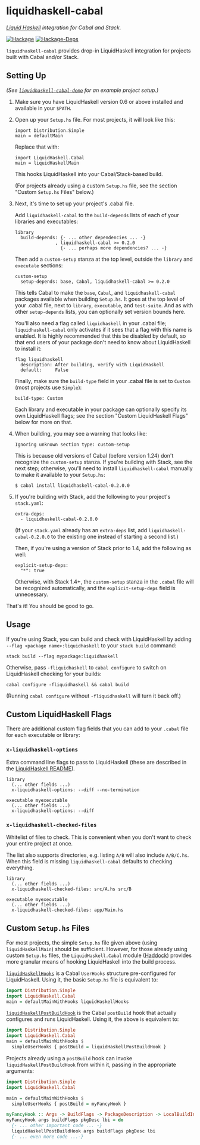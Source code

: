 # liquidhaskell-cabal

*[Liquid Haskell](https://github.com/ucsd-progsys/liquidhaskell/) integration for Cabal and Stack.*

[![Hackage](https://img.shields.io/hackage/v/liquidhaskell-cabal.svg)](https://hackage.haskell.org/package/liquidhaskell-cabal)
[![Hackage-Deps](https://img.shields.io/hackage-deps/v/liquidhaskell-cabal.svg)](http://packdeps.haskellers.com/feed?needle=liquidhaskell-cabal)

`liquidhaskell-cabal` provides drop-in LiquidHaskell integration for projects built with Cabal and/or Stack.

## Setting Up

*(See [`liquidhaskell-cabal-demo`](https://github.com/spinda/liquidhaskell-cabal-demo) for an example project setup.)*

1. Make sure you have LiquidHaskell version 0.6 or above installed and available in your `$PATH`.

1. Open up your `Setup.hs` file. For most projects, it will look like this:

   ```
   import Distribution.Simple
   main = defaultMain
   ```

   Replace that with:

   ```
   import LiquidHaskell.Cabal
   main = liquidHaskellMain
   ```

   This hooks LiquidHaskell into your Cabal/Stack-based build.

   (For projects already using a custom `Setup.hs` file, see the section "Custom `Setup.hs` Files" below.)

1. Next, it's time to set up your project's .cabal file.

   Add `liquidhaskell-cabal` to the `build-depends` lists of each of your libraries and executables:

   ```
   library
     build-depends: {- ... other dependencies ... -}
                  , liquidhaskell-cabal >= 0.2.0
                    {- ... perhaps more dependencies? ... -}
   ```

   Then add a `custom-setup` stanza at the top level, outside the `library` and `executale` sections:

   ```
   custom-setup
     setup-depends: base, Cabal, liquidhaskell-cabal >= 0.2.0
   ```

   This tells Cabal to make the `base`, `Cabal`, and `liquidhaskell-cabal`
   packages available when building `Setup.hs`.  It goes at the top level of
   your .cabal file, next to `library`, `executable`, and `test-suite`. And as
   with other `setup-depends` lists, you can optionally set version bounds here.

   You'll also need a flag called `liquidhaskell` in your .cabal file;
   `liquidhaskell-cabal` only activates if it sees that a flag with this name is
   enabled. It is highly recommended that this be disabled by default, so that
   end users of your package don't need to know about LiquidHaskell to install
   it:

   ```
   flag liquidhaskell
     description: After building, verify with LiquidHaskell
     default:     False
   ```

   Finally, make sure the `build-type` field in your .cabal file is set to
   `Custom` (most projects use `Simple`):

   ```
   build-type: Custom
   ```

   Each library and executable in your package can optionally specify its own
   LiquidHaskell flags; see the section "Custom LiquidHaskell Flags" below for
   more on that.

1. When building, you may see a warning that looks like:

   ```
   Ignoring unknown section type: custom-setup
   ```

   This is because old versions of Cabal (before version 1.24) don't recognize the `custom-setup`
   stanza. If you're building with Stack, see the next step; otherwise, you'll need to install
   `liquidhaskell-cabal` manually to make it available to your `Setup.hs`:

   ```
   $ cabal install liquidhaskell-cabal-0.2.0.0
   ```

1. If you're building with Stack, add the following to your project's `stack.yaml`:

   ```
   extra-deps:
     - liquidhaskell-cabal-0.2.0.0
   ```

   (If your `stack.yaml` already has an `extra-deps` list, add
   `liquidhaskell-cabal-0.2.0.0` to the existing one instead of starting a
   second list.)

   Then, if you're using a version of Stack prior to 1.4, add the following as well:

   ```
   explicit-setup-deps:
     "*": true
   ```

   Otherwise, with Stack 1.4+, the `custom-setup` stanza in the `.cabal` file
   will be recognized automatically, and the `explicit-setup-deps` field is
   unnecessary.

That's it! You should be good to go.

## Usage

If you're using Stack, you can build and check with LiquidHaskell by adding
`--flag <package name>:liquidhaskell` to your `stack build` command:

```
stack build --flag mypackage:liquidhaskell
```

Otherwise, pass `-fliquidhaskell` to `cabal configure` to switch on
LiquidHaskell checking for your builds:

```
cabal configure -fliquidhaskell && cabal build
```

(Running `cabal configure` without `-fliquidhaskell` will turn it back off.)

## Custom LiquidHaskell Flags

There are additional custom flag fields that you can add to your `.cabal` file
for each executable or library:

### `x-liquidhaskell-options`
Extra command line flags to pass to LiquidHaskell (these are described in the [LiquidHaskell
README](https://github.com/ucsd-progsys/liquidhaskell#command-line-options)).
```
library
  (... other fields ...)
  x-liquidhaskell-options: --diff --no-termination

executable myexecutable
  (... other fields ...)
  x-liquidhaskell-options: --diff
```

### `x-liquidhaskell-checked-files`
Whitelist of files to check. This is convenient when you don't want to
check your entire project at once.

The list also supports directories, e.g. listing `A/B` will also include `A/B/C.hs`.
When this field is missing `liquidhaskell-cabal` defaults to checking everything.
```
library
  (... other fields ...)
  x-liquidhaskell-checked-files: src/A.hs src/B

executable myexecutable
  (... other fields ...)
  x-liquidhaskell-checked-files: app/Main.hs
```

## Custom `Setup.hs` Files

For most projects, the simple `Setup.hs` file given above (using
`liquidHaskellMain`) should be sufficient. However, for those already using
custom `Setup.hs` files, the `LiquidHaskell.Cabal` module
([Haddock](https://hackage.haskell.org/package/liquidhaskell-cabal-0.2.0.0/docs/LiquidHaskell-Cabal.html))
provides more granular means of hooking LiquidHaskell into the build process.

[`liquidHaskellHooks`](https://hackage.haskell.org/package/liquidhaskell-cabal-0.2.0.0/docs/LiquidHaskell-Cabal.html#v:liquidHaskellHooks)
is a Cabal `UserHooks` structure pre-configured for LiquidHaskell. Using it,
the basic `Setup.hs` file is equivalent to:

```haskell
import Distribution.Simple
import LiquidHaskell.Cabal
main = defaultMainWithHooks liquidHaskellHooks
```

[`liquidHaskellPostBuildHook`](https://hackage.haskell.org/package/liquidhaskell-cabal-0.2.0.0/docs/LiquidHaskell-Cabal.html#v:liquidHaskellPostBuildHook)
is the Cabal `postBuild` hook that actually configures and runs LiquidHaskell.
Using it, the above is equivalent to:

```haskell
import Distribution.Simple
import LiquidHaskell.Cabal
main = defaultMainWithHooks $
  simpleUserHooks { postBuild = liquidHaskellPostBuildHook }
```

Projects already using a `postBuild` hook can invoke
`liquidHaskellPostBuildHook` from within it, passing in the appropriate
arguments:

```haskell
import Distribution.Simple
import LiquidHaskell.Cabal

main = defaultMainWithHooks $
  simpleUserHooks { postBuild = myFancyHook }

myFancyHook :: Args -> BuildFlags -> PackageDescription -> LocalBuildInfo -> IO ()
myFancyHook args buildFlags pkgDesc lbi = do
  {- ... other important code ... -}
  liquidHaskellPostBuildHook args buildFlags pkgDesc lbi
  {- ... even more code ...-}
```

